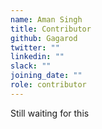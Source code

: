 ```yaml
---
name: Aman Singh
title: Contributor
github: Gagarod
twitter: ""
linkedin: ""
slack: ""
joining_date: ""
role: contributor
---
```


Still waiting for this
